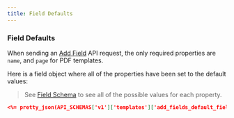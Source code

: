 ```yaml
---
title: Field Defaults
---
```


### Field Defaults

When sending an [Add Field](./add_fields_to_template.md) API request, the only required properties are `name`, and `page` for PDF templates.

Here is a field object where all of the properties have been set to the default values:

> See [Field Schema](./field_schema.md) to see all of the possible values for each property.

```json
<%= pretty_json(API_SCHEMAS['v1']['templates']['add_fields_default_field']) %>
```
